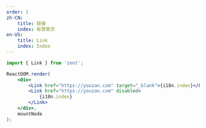 ```yaml
---
order: 1
zh-CN:
	title: 链接
	index: 有赞首页
en-US:
	title: Link
	index: Index
---
```


```jsx
import { Link } from 'zent';

ReactDOM.render(
	<div>
		<Link href="https://youzan.com" target="_blank">{i18n.index}</Link>
		<Link href="https://youzan.com" disabled>
			{i18n.index}
		</Link>
	</div>,
	mountNode
);
```

<style>
  .zent-link {
    margin-left: 10px;
  }
</style>

